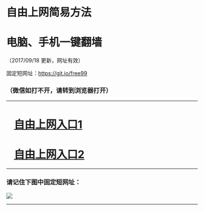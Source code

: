 ﻿# 自由上网简易方法

# 电脑、手机一键翻墙

（2017/09/18 更新，网址有效）

固定短网址：https://git.io/free99

### （微信如打不开，请转到浏览器打开）


***





# &nbsp;&nbsp; <a href="http://ft122724330.fwq-tz1005.info/fwqtz01.html?t=091800112011 " target="_blank">自由上网入口1</a>
# &nbsp;&nbsp; <a href="http://ft243713621.fwq-tz1006.info/fwqtz02.html?t=091800113549 " target="_blank">自由上网入口2</a>
***

### 请记住下图中固定短网址：

<img src="https://s3-us-west-2.amazonaws.com/fwq-1001/yjfq-20170905okok.png" /> 


***

